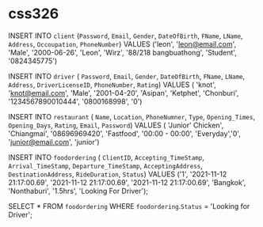 # css326

INSERT INTO `client` (`Password`, `Email`, `Gender`, `DateOfBirth`, `FName`, `LName`, `Address`,  `Occoupation`, `PhoneNumber`) VALUES ('leon', 'leon@email.com', 'Male', '2000-06-26', 'Leon', 'Wirz', '88/218 bangbuathong', 'Student', '0824345775') 

INSERT INTO `driver` ( `Password`, `Email`, `Gender`, `DateOfBirth`, `FName`, `LName`, `Address`, `DriverLicenseID`, `PhoneNumber`, `Rating`) VALUES ( 'knot', 'knot@email.com', 'Male', '2001-04-20', 'Asipan', 'Ketphet', 'Chonburi', '1234567890010444', '0800168998', '0') 

INSERT INTO `restaurant` ( `Name`, `Location`, `PhoneNumner`, `Type`, `Opening_Times`, `Opening_Days`, `Rating`, `Email`, `Password`) VALUES ( 'Junior\' Chicken', 'Chiangmai', '08696969420', 'Fastfood', '00:00 - 00:00', 'Everyday','0', 'junior@email.com', 'junior') 

INSERT INTO `foodordering` ( `ClientID`,  `Accepting_TimeStamp`, `Arrival_TimeStamp`, `Departure_TimeStamp`, `AcceptingAddress`, `DestinationAddress`, `RideDuration`, `Status`) VALUES ('1', '2021-11-12 21:17:00.69', '2021-11-12 21:17:00.69', '2021-11-12 21:17:00.69', 'Bangkok', 'Nonthaburi', '1.5hrs', 'Looking For Driver');

SELECT * FROM `foodordering` WHERE `foodordering`.`Status` = 'Looking for Driver';